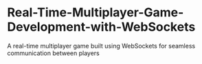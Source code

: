 # Real-Time-Multiplayer-Game-Development-with-WebSockets
A real-time multiplayer game built using WebSockets for seamless communication between players
